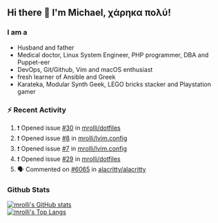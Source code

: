 ## Hi there 👋 I'm Michael, χάρηκα πολύ!

<!--
**mrolli/mrolli** is a ✨ _special_ ✨ repository because its `README.md` (this file) appears on your GitHub profile.

Here are some ideas to get you started:

- 🔭 I’m currently working on ...
- 🌱 I’m currently learning ...
- 👯 I’m looking to collaborate on ...
- 🤔 I’m looking for help with ...
- 💬 Ask me about ...
- 📫 How to reach me: ...
- 😄 Pronouns: ...
- ⚡ Fun fact: ...
-->

### I am a
- Husband and father
- Medical doctor, Linux System Engineer, PHP programmer, DBA and Puppet-eer
- DevOps, Git/Github, Vim and macOS enthusiast
- fresh learner of Ansible and Greek
- Karateka, Modular Synth Geek, LEGO bricks stacker and Playstation gamer 

### :zap: Recent Activity

<!--START_SECTION:activity-->
1. ❗️ Opened issue [#30](https://github.com/mrolli/dotfiles/issues/30) in [mrolli/dotfiles](https://github.com/mrolli/dotfiles)
2. ❗️ Opened issue [#8](https://github.com/mrolli/lvim.config/issues/8) in [mrolli/lvim.config](https://github.com/mrolli/lvim.config)
3. ❗️ Opened issue [#7](https://github.com/mrolli/lvim.config/issues/7) in [mrolli/lvim.config](https://github.com/mrolli/lvim.config)
4. ❗️ Opened issue [#29](https://github.com/mrolli/dotfiles/issues/29) in [mrolli/dotfiles](https://github.com/mrolli/dotfiles)
5. 🗣 Commented on [#6065](https://github.com/alacritty/alacritty/issues/6065) in [alacritty/alacritty](https://github.com/alacritty/alacritty)
<!--END_SECTION:activity-->

### Github Stats
[![mrolli's GitHub stats](https://github-readme-stats.vercel.app/api?username=mrolli&count_private=true&show_icons=true&theme=onedark)](https://github.com/anuraghazra/github-readme-stats)  
[![mrolli's Top Langs](https://github-readme-stats.vercel.app/api/top-langs/?username=mrolli&count_private=true&theme=onedark&hide=c%2B%2B,c,html,cmake,makefile&layout=compact)](https://github.com/anuraghazra/github-readme-stats)
